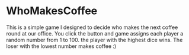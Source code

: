 # WhoMakesCoffee
This is a simple game I designed to decide who makes the next coffee round at our office. You click the button and game assigns each player a random number from 1 to 100. the player with the highest dice wins. The loser with the lowest number makes coffee :)
